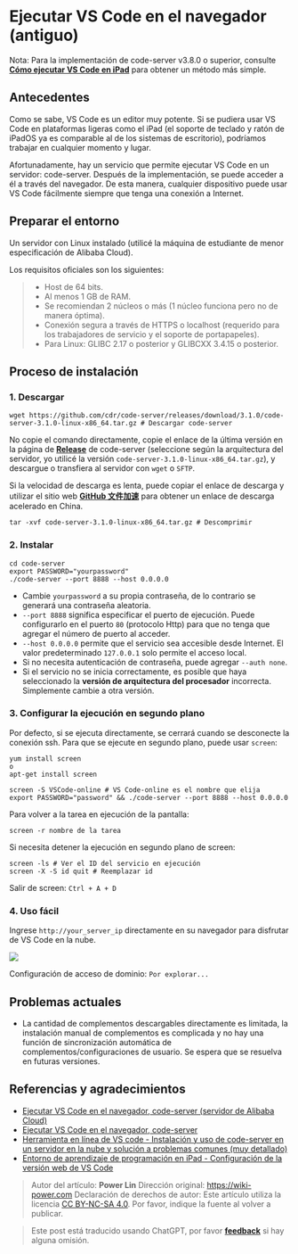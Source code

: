 # Ejecutar VS Code en el navegador (antiguo)

Nota: Para la implementación de code-server v3.8.0 o superior, consulte [**Cómo ejecutar VS Code en iPad**](https://wiki-power.com/如何在iPad上运行VSCode) para obtener un método más simple.

## Antecedentes

Como se sabe, VS Code es un editor muy potente. Si se pudiera usar VS Code en plataformas ligeras como el iPad (el soporte de teclado y ratón de iPadOS ya es comparable al de los sistemas de escritorio), podríamos trabajar en cualquier momento y lugar.

Afortunadamente, hay un servicio que permite ejecutar VS Code en un servidor: code-server. Después de la implementación, se puede acceder a él a través del navegador. De esta manera, cualquier dispositivo puede usar VS Code fácilmente siempre que tenga una conexión a Internet.

## Preparar el entorno

Un servidor con Linux instalado (utilicé la máquina de estudiante de menor especificación de Alibaba Cloud).

Los requisitos oficiales son los siguientes:

> - Host de 64 bits.
> - Al menos 1 GB de RAM.
> - Se recomiendan 2 núcleos o más (1 núcleo funciona pero no de manera óptima).
> - Conexión segura a través de HTTPS o localhost (requerido para los trabajadores de servicio y el soporte de portapapeles).
> - Para Linux: GLIBC 2.17 o posterior y GLIBCXX 3.4.15 o posterior.

## Proceso de instalación

### 1. Descargar

```shell
wget https://github.com/cdr/code-server/releases/download/3.1.0/code-server-3.1.0-linux-x86_64.tar.gz # Descargar code-server
```

No copie el comando directamente, copie el enlace de la última versión en la página de [**Release**](https://github.com/cdr/code-server/releases) de code-server (seleccione según la arquitectura del servidor, yo utilicé la versión `code-server-3.1.0-linux-x86_64.tar.gz`), y descargue o transfiera al servidor con `wget` o `SFTP`.

Si la velocidad de descarga es lenta, puede copiar el enlace de descarga y utilizar el sitio web [**GitHub 文件加速**](https://gh.api.99988866.xyz/) para obtener un enlace de descarga acelerado en China.

```shell
tar -xvf code-server-3.1.0-linux-x86_64.tar.gz # Descomprimir
```

### 2. Instalar

```shell
cd code-server
export PASSWORD="yourpassword"
./code-server --port 8888 --host 0.0.0.0
```

- Cambie `yourpassword` a su propia contraseña, de lo contrario se generará una contraseña aleatoria.
- `--port 8888` significa especificar el puerto de ejecución. Puede configurarlo en el puerto `80` (protocolo Http) para que no tenga que agregar el número de puerto al acceder.
- `--host 0.0.0.0` permite que el servicio sea accesible desde Internet. El valor predeterminado `127.0.0.1` solo permite el acceso local.
- Si no necesita autenticación de contraseña, puede agregar `--auth none`.
- Si el servicio no se inicia correctamente, es posible que haya seleccionado la **versión de arquitectura del procesador** incorrecta. Simplemente cambie a otra versión.

### 3. Configurar la ejecución en segundo plano

Por defecto, si se ejecuta directamente, se cerrará cuando se desconecte la conexión ssh. Para que se ejecute en segundo plano, puede usar `screen`:

```shell
yum install screen
o
apt-get install screen
```

```shell
screen -S VSCode-online # VS Code-online es el nombre que elija
export PASSWORD="password" && ./code-server --port 8888 --host 0.0.0.0
```

Para volver a la tarea en ejecución de la pantalla:

```shell
screen -r nombre de la tarea
```

Si necesita detener la ejecución en segundo plano de screen:

```shell
screen -ls # Ver el ID del servicio en ejecución
screen -X -S id quit # Reemplazar id
```

Salir de screen: `Ctrl + A + D`

### 4. Uso fácil

Ingrese `http://your_server_ip` directamente en su navegador para disfrutar de VS Code en la nube.

![](https://wiki-media-1253965369.cos.ap-guangzhou.myqcloud.com/img/20200413181001.jpg)

Configuración de acceso de dominio: `Por explorar...`

## Problemas actuales

- La cantidad de complementos descargables directamente es limitada, la instalación manual de complementos es complicada y no hay una función de sincronización automática de complementos/configuraciones de usuario. Se espera que se resuelva en futuras versiones.

## Referencias y agradecimientos

- [Ejecutar VS Code en el navegador, code-server (servidor de Alibaba Cloud)](https://copyfuture.com/blogs-details/20200405045150018h4edt0f4q8486jq)
- [Ejecutar VS Code en el navegador, code-server](https://segmentfault.com/a/1190000022267386)
- [Herramienta en línea de VS code - Instalación y uso de code-server en un servidor en la nube y solución a problemas comunes (muy detallado)](https://blog.csdn.net/Granery/article/details/90415636)
- [Entorno de aprendizaje de programación en iPad - Configuración de la versión web de VS Code](https://blog.icodef.com/2019/11/17/1670)

> Autor del artículo: **Power Lin**
> Dirección original: <https://wiki-power.com>
> Declaración de derechos de autor: Este artículo utiliza la licencia [CC BY-NC-SA 4.0](https://creativecommons.org/licenses/by/4.0/deed.zh). Por favor, indique la fuente al volver a publicar.

> Este post está traducido usando ChatGPT, por favor [**feedback**](https://github.com/linyuxuanlin/Wiki_MkDocs/issues/new) si hay alguna omisión.
